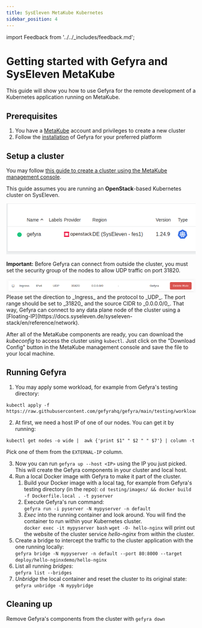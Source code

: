 ```yaml
---
title: SysEleven MetaKube Kubernetes
sidebar_position: 4
---
```


import Feedback from '../../_includes/feedback.md';

# Getting started with Gefyra and SysEleven MetaKube
This guide will show you how to use Gefyra for the remote development of a Kubernetes
application running on MetaKube.


## Prerequisites
1. You have a [MetaKube](https://metakube.syseleven.de/) account and privileges to create a new cluster
2. Follow the [installation](https://gefyra.dev/installation) of Gefyra for your preferred platform  

## Setup a cluster
You may follow [this guide to create a cluster using the MetaKube management console](https://docs.syseleven.de/metakube/en/tutorials/create-a-cluster).

This guide assumes you are running an **OpenStack**-based Kubernetes cluster on SysEleven.
<div align="center">
 <img src="/img/sys11_image2.png" alt="syseleven cluster settings"/>
</div>

**Important:** Before Gefyra can connect from outside the cluster, you must set the security group of the nodes to allow UDP traffic on port 31820.

<div align="center">
 <img src="/img/sys11_image1.png" alt="syseleven security group settings"/>
</div>
Please set the direction to _Ingress_ and the protocol to _UDP_. The port range should be set to _31820_ and the source 
CIDR to _0.0.0.0/0_. That way, Gefyra can connect to any data plane node of the cluster using a [Floating-IP](https://docs.syseleven.de/syseleven-stack/en/reference/network).

After all of the MetaKube components are ready, you can download the *kubeconfig* to access the cluster using `kubectl`. Just click on the "Download Config" button in the MetaKube management console and save the file to your local machine.

## Running Gefyra
1. You may apply some workload, for example from Gefyra's testing directory:  
```shell
kubectl apply -f https://raw.githubusercontent.com/gefyrahq/gefyra/main/testing/workloads/hello_dd.yaml
```
2. At first, we need a host IP of one of our nodes. You can get it by running: 
```shell
kubectl get nodes -o wide |  awk {'print $1" " $2 " " $7'} | column -t
```
Pick one of them from the `EXTERNAL-IP` column.

3. Now you can run `gefyra up --host <IP>` using the IP you just picked. This will create the Gefyra components in your cluster and local host.
4. Run a local Docker image with Gefyra to make it part of the cluster.
   1. Build your Docker image with a local tag, for example from Gefyra's testing directory (in the repo):
   `cd testing/images/ && docker build -f Dockerfile.local . -t pyserver`
   2. Execute Gefyra's run command:    
   `gefyra run -i pyserver -N mypyserver -n default`
   3. _Exec_ into the running container and look around. You will find the container to run within your Kubernetes cluster.  
   `docker exec -it mypyserver bash`
   `wget -O- hello-nginx` will print out the website of the cluster service _hello-nginx_ from within the cluster.
5. Create a bridge to intercept the traffic to the cluster application with the one running locally:  
`gefyra bridge -N mypyserver -n default --port 80:8000 --target deploy/hello-nginxdemo/hello-nginx`    
6. List all running _bridges_:  
`gefyra list --bridges`
7. _Unbridge_ the local container and reset the cluster to its original state: 
`gefyra unbridge -N mypybridge`

## Cleaning up
Remove Gefyra's components from the cluster with `gefyra down`

<Feedback />
